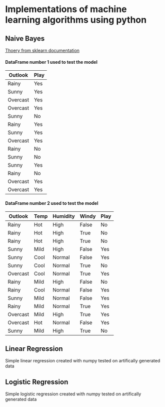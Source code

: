 # Implementations of machine learning algorithms using python

## Naive Bayes

[Thoery from sklearn documentation](https://scikit-learn.org/stable/modules/naive_bayes.html)


#### DataFrame number 1 used to test the model
| Outlook  | Play |                     
| ------------- | ------------- |
| Rainy  | Yes  |
| Sunny  | Yes  |
| Overcast  | Yes  |
| Overcast  | Yes  |
| Sunny  | No  |
| Rainy  | Yes  |
| Sunny  | Yes  |
| Overcast  | Yes  |
| Rainy  | No  |
| Sunny  | No  |
| Sunny  | Yes  |
| Rainy  | No  |
| Overcast  | Yes  |
| Overcast  | Yes  |

#### DataFrame number 2 used to test the model
| Outlook  | Temp | Humidity | Windy | Play |                     
| ------------- | ------------- | ------------- | ------------- | ------------- |
| Rainy	 |Hot	|High	  |False |	No  |
| Rainy  |	Hot	|High	  | True |	No  |
| Rainy	 |Hot	|High	  |  True|	No  |
| Sunny	 |Mild	|High	  | False|	Yes |
|	Sunny| 	Cool|	Normal|	False|	Yes |
|	Sunny|	Cool|	Normal|	True |	No  |
|Overcast|	Cool|	Normal|	True |	Yes |
|	Rainy|	Mild|	High  |	False|	No  |
|	Rainy|	Cool|	Normal|	False|	Yes |
|	Sunny|	Mild|	Normal|	False|	Yes |
|	Rainy|	Mild|	Normal|	True |	Yes |
|Overcast|	Mild|	High  |	True |	Yes |
|Overcast|	Hot	|Normal  |	False|	Yes |
|	Sunny|	Mild|	High  |	True |	No  |



## Linear Regression

Simple linear regression created with numpy tested on artifically generated data

## Logistic Regression

Simple logistic regression created with numpy tested on artifically generated data

